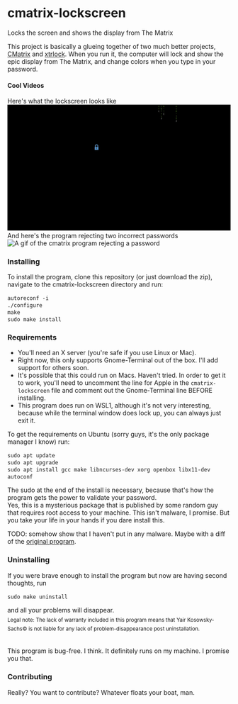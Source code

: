# cmatrix-lockscreen
Locks the screen and shows the display from The Matrix

This project is basically a glueing together of two much better projects, [CMatrix](https://github.com/abishekvashok/cmatrix) and [xtrlock](https://salsa.debian.org/debian/xtrlock).
When you run it, the computer will lock and show the epic display from The Matrix, and change colors when you type in your password.
<br />
#### Cool Videos
Here's what the lockscreen looks like
![A gif of the cmatrix program](https://github.com/Yairks/cmatrix-lockscreen/blob/master/cmatrix-lockscreen.gif)  
And here's the program rejecting two incorrect passwords
![A gif of the cmatrix program rejecting a password](https://github.com/Yairks/cmatrix-lockscreen/blob/master/cmatrix-fail.gif)

### Installing
To install the program, clone this repository (or just download the zip), navigate to the cmatrix-lockscreen directory and run:  
```
autoreconf -i
./configure
make
sudo make install
```

### Requirements
 - You'll need an X server (you're safe if you use Linux or Mac).
 - Right now, this only supports Gnome-Terminal out of the box. I'll add support for others soon.
 - It's possible that this could run on Macs. Haven't tried. In order to get it to work, you'll need to uncomment the line for Apple in the ```cmatrix-lockscreen``` file and comment out the Gnome-Terminal line BEFORE installing.
 - This program does run on WSL1, although it's not very interesting, because while the terminal window does lock up, you can always just exit it.

To get the requirements on Ubuntu (sorry guys, it's the only package manager I know) run:
```
sudo apt update
sudo apt upgrade
sudo apt install gcc make libncurses-dev xorg openbox libx11-dev autoconf
```

The sudo at the end of the install is necessary, because that's how the program gets the power to validate your password.  
Yes, this is a mysterious package that is published by some random guy that requires root access to your machine. This isn't malware, I promise. But you take your life in your hands if you dare install this.  

TODO: somehow show that I haven't put in any malware. Maybe with a diff of the [original program](https://salsa.debian.org/debian/xtrlock).  

### Uninstalling
If you were brave enough to install the program but now are having second thoughts, run  
```
sudo make uninstall
```
and all your problems will disappear.  
<sub>Legal note: The lack of warranty included in this program means that Yair Kosowsky-Sachs© is not liable for any lack of problem-disappearance post uninstallation.</sub>    
<br />
<br />
This program is bug-free. I think. It definitely runs on my machine. I promise you that.  

### Contributing
Really? You want to contribute? Whatever floats your boat, man.
